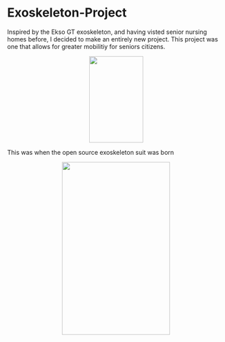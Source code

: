 # Exoskeleton-Project
Inspired by the Ekso GT exoskeleton, and having visted senior nursing homes before, I decided to make an entirely new project. This project was one that allows for greater mobilitiy for seniors citizens.
<p align="center">
  <img width="125" height="200" src="https://exoskeletonreport.com/wp-content/uploads/2016/08/ekso_gt-product-image.png">

This was when the open source exoskeleton suit was born
<p align="center">
  <img width="250" height="400" src="https://i.imgur.com/U5jM9Of.png">
